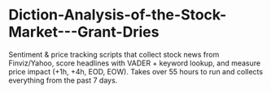 # Diction-Analysis-of-the-Stock-Market---Grant-Dries
Sentiment &amp; price tracking scripts that collect stock news from Finviz/Yahoo, score headlines with VADER + keyword lookup, and measure price impact (+1h, +4h, EOD, EOW). Takes over 55 hours to run and collects everything from the past 7 days.
